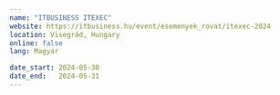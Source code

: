 ```yaml
---
name: "ITBUSINESS ITEXEC"
website: https://itbusiness.hu/event/esemenyek_rovat/itexec-2024
location: Visegrád, Hungary
online: false
lang: Magyar

date_start: 2024-05-30
date_end:   2024-05-31
---
```


